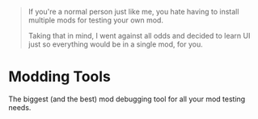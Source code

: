 > If you're a normal person just like me, you hate having to install multiple mods for testing your own mod.
> 
> Taking that in mind, I went against all odds and decided to learn UI just so everything would be in a single mod, for you.

# Modding Tools
The biggest (and the best) mod debugging tool for all your mod testing needs.
